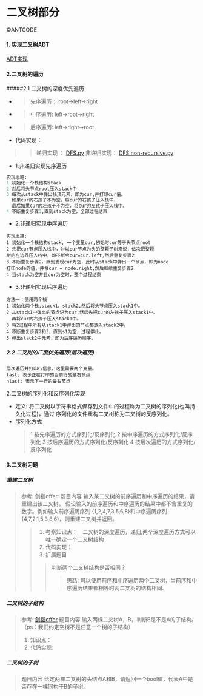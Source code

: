 二叉树部分
===================

©ANTCODE

#### 1. 实现二叉树ADT
[ADT实现]()

#### 2.二叉树的遍历
#####2.1 二叉树的深度优先遍历
   - > 先序遍历： root->left->right
   - > 中序遍历: left->root->right
   - > 后序遍历: left->right->root   
   - 代码实现：
   >> 递归实现 ： [DFS.py]()
   >> 非递归实现： [DFS.non-recursive.py]()
- 1.非递归实现先序遍历
```python
实现思路:
1 初始化一个栈结构stack
2 然后将头节点root压入stack中
3 每次从stack中弹出栈顶元素，即为cur,并打印cur值。
  如果cur的右孩子不为空，将cur的右孩子压入栈中，
  最后如果cur的左孩子不为空，将cur的左孩子压入栈中。
4 不断重复步骤3,直到stack为空，全部过程结束

```  
-  2.非递归实现中序遍历
```text
实现思路:
1 初始化一个栈结构stack, 一个变量cur,初始时cur等于头节点root
2 先把cur节点压入栈中，对以cur节点为头的整颗子树来说，依次把整颗
树的左边界压入栈中，即不断令cur=cur.left,然后重复步骤2
3 不断重复步骤2，直到发现cur为空，此时从stack中弹出一个节点，即为node
打印node的值，并令cur = node.right,然后继续重复步骤2
4 当stack为空并且cur为空时，整个过程结束
```
-  3.非递归实现后序遍历
```text
方法一：使用两个栈
1 初始化两个栈,stack1、stack2,然后将头节点压入stack1中。
2 从stack1中弹出的节点记为cur,然后先把cur的左孩子压入stack1中。
  再将cur的右孩子压入stack1中。
3 将2过程中所有从stack1中弹出的节点都放入stack2中。
4 不断重复步骤2和3，直到s1为空，过程停止。
5 弹出stack2中元素，即为后序遍历顺序。
```
   
##### 2.2 二叉树的广度优先遍历(层次遍历)
```text
层次遍历并打印行信息，这里需要两个变量。
last: 表示正在打印的当前行的最右节点
nlast: 表示下一行的最右节点

```

2.二叉树的序列化和反序列化实现
- 定义: 将二叉树以字符串格式保存到文件中的过程称为二叉树的序列化(也叫持久化过程)，通过
        序列化的文件重构二叉树称为二叉树的反序列化。
- 序列化方式
    >1 按先序遍历的方式序列化/反序列化
    >2 按中序遍历的方式序列化/反序列化
    >3 按后序遍历的方式序列化/反序列化
    >4 按层次遍历的方式序列化/反序列化  


#### 3.二叉树习题

##### 重建二叉树
> 参考: 剑指offer:
> 题目内容
输入某二叉树的前序遍历和中序遍历的结果，请重建出该二叉树。
假设输入的前序遍历和中序遍历的结果中都不含重复的数字。例如输入前序遍历序列
{1,2,4,7,3,5,6,8}和中序遍历序列{4,7,2,1,5,3,8,6}，则重建二叉树并返回。
>> 1. 考察知识点：　二叉树的深度遍历，递归,两个深度遍历方式可以唯一确定一个二叉树结构
>> 2. 代码实现：
>> 3. 扩展题目
>>> 判断两个二叉树结构是否相同？
>>>> 思路: 可以使用前序和中序遍历两个二叉树，当前序和中序遍历结果都相等时两二叉树的结构相同.

##### 二叉树的子结构
> 参考: [剑指offer]()
> 题目内容
输入两棵二叉树A，B，判断B是不是A的子结构。（ps：我们约定空树不是任意一个树的子结构）
> 1. 知识点：
> 2. 代码实现:

##### 二叉树的子树
> 题目内容
给定两棵二叉树的头结点A和B，请返回一个bool值，代表A中是否存在一棵同构于B的子树。
  

